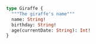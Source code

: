 ```graphql title="schema.graphql"
type Giraffe {
  """The giraffe's name"""
  name: String!
  birthday: String!
  age(currentDate: String): Int!
}
```